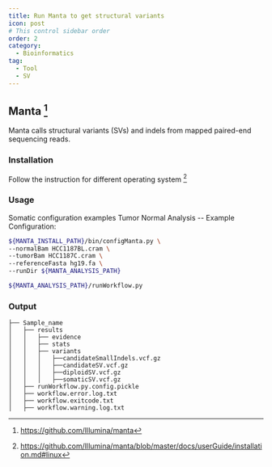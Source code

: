 ```yaml
---
title: Run Manta to get structural variants
icon: post
# This control sidebar order
order: 2
category:
  - Bioinformatics
tag:
  - Tool
  - SV
---
```


## Manta [^manta]
Manta calls structural variants (SVs) and indels from mapped paired-end sequencing reads.


### Installation
Follow the instruction for different operating system [^install]

### Usage
Somatic configuration examples
Tumor Normal Analysis -- Example Configuration:
```sh
${MANTA_INSTALL_PATH}/bin/configManta.py \
--normalBam HCC1187BL.cram \
--tumorBam HCC1187C.cram \
--referenceFasta hg19.fa \
--runDir ${MANTA_ANALYSIS_PATH}

${MANTA_ANALYSIS_PATH}/runWorkflow.py
```

### Output
```
├── Sample_name
│   ├── results
│   │   ├── evidence
│   │   ├── stats
│   │   ├── variants
│   │   │   ├──candidateSmallIndels.vcf.gz
│   │   │   ├──candidateSV.vcf.gz
│   │   │   ├──diploidSV.vcf.gz
│   │   │   ├──somaticSV.vcf.gz
│   ├── runWorkflow.py.config.pickle
│   ├── workflow.error.log.txt
│   ├── workflow.exitcode.txt
│   ├── workflow.warning.log.txt
```

[^manta]:https://github.com/Illumina/manta
[^install]:https://github.com/Illumina/manta/blob/master/docs/userGuide/installation.md#linux